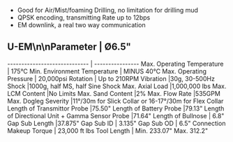   - Good for Air/Mist/foaming Drilling, no limitation for drilling mud 
  - QPSK encoding, transmitting Rate up to 12bps
  - EM downlink, a real two way communication 

## U-EM\n\nParameter | &Oslash;6.5&quot;
----------------------------- | ----------------
Max. Operating Temperature | 175°C
Min. Environment Temperature | MINUS 40°C
Max. Operating Pressure | 20,000psi
Rotation | Up to 210RPM
Vibration |30g, 30-500Hz
Shock |1000g, half MS, half Sine Shock
Max. Axial Load |1,000,000 lbs
Max. LCM Content |No Limits
Max. Sand Content  |2%
Max. Flow Rate |535GPM
Max. Dogleg Severity |11°/30m for Slick Collar or 16-17°/30m for Flex Collar
Length of Transmittor Probe |75.50&quot;
Length of Battery Probe |79.13&quot;
Length of Directional Unit + Gamma Sensor Probe |71.64&quot;
Length of Bullnose | 6.8&quot;
Gap Sub Length |37.875&quot;
Gap Sub ID | 3.135&quot;
Gap Sub OD | 6.5&quot;
Connection Makeup Torque | 23,000 ft lbs
Tool Length | Min. 233.07&quot; Max. 312.2&quot;
